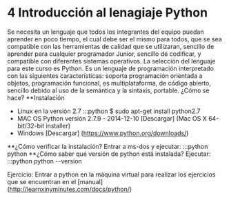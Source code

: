 # 4 Introducción al lenagiaje Python

Se necesita un lenguaje que todos los integrantes del equipo puedan aprender en poco tiempo, el cual debe ser el mismo para todos, que se sea compatible con las herramientas de calidad que se utilizaran, sencillo de aprender para cualquier programador Junior, sencillo de codificar, y compatible con diferentes sistemas operativos. 
La selección del lenguaje para este curso es Python. Es un lenguaje de programación interpretado con las siguientes características: soporta programación orientada a objetos, programación funcional, es multiplataforma, de código abierto, sencillo debido al uso de la semántica y la sintaxis, portable.
¿Cómo se hace?
**Instalación

* Linux en la versión 2.7
    :::python
    $ sudo apt-get install python2.7
* MAC OS
	Python versión 2.7.9 - 2014-12-10
	[Descargar] (Mac OS X 64-bit/32-bit installer)
* Windows
	[Descargar] (https://www.python.org/downloads/)

**¿Cómo verificar la instalación?
Entrar a ms-dos y ejecutar:
    :::python
    python
**¿Cómo saber qué versión de python está instalada?
Ejecutar:
    :::python
    python --version

Ejercicio: Entrar a python en la máquina virtual para realizar los ejercicios que se encuentran en el [manual] (http://learnxinyminutes.com/docs/python/)




